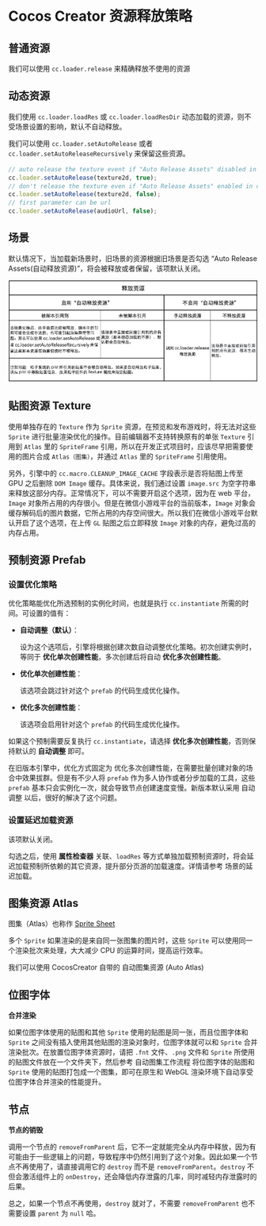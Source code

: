 # Cocos Creator 资源释放策略


## 普通资源

我们可以使用 `cc.loader.release` 来精确释放不使用的资源

## 动态资源
我们使用 `cc.loader.loadRes` 或 `cc.loader.loadResDir` 动态加载的资源，则不受场景设置的影响，默认不自动释放。

我们可以使用 `cc.loader.setAutoRelease` 或者 `cc.loader.setAutoReleaseRecursively` 来保留这些资源。

```js
// auto release the texture event if "Auto Release Assets" disabled in current scene
cc.loader.setAutoRelease(texture2d, true);
// don't release the texture even if "Auto Release Assets" enabled in current scene
cc.loader.setAutoRelease(texture2d, false);
// first parameter can be url
cc.loader.setAutoRelease(audioUrl, false);
```

## 场景

默认情况下，当加载新场景时，旧场景的资源根据旧场景是否勾选 “Auto Release Assets(自动释放资源)”，将会被释放或者保留，该项默认关闭。 

![场景资源自动释放归纳](./assets/场景资源自动释放归纳.png)


## 贴图资源 Texture

使用单独存在的 `Texture` 作为 `Sprite` 资源，在预览和发布游戏时，将无法对这些 `Sprite` 进行批量渲染优化的操作。目前编辑器不支持转换原有的单张 `Texture` 引用到 `Atlas` 里的 `SpriteFrame` 引用，所以在开发正式项目时，应该尽早把需要使用的图片合成 `Atlas（图集）`，并通过 `Atlas` 里的 `SpriteFrame` 引用使用。

另外，引擎中的 `cc.macro.CLEANUP_IMAGE_CACHE` 字段表示是否将贴图上传至 GPU 之后删除 `DOM Image` 缓存。具体来说，我们通过设置 `image.src` 为空字符串来释放这部分内存。正常情况下，可以不需要开启这个选项，因为在 web 平台，`Image` 对象所占用的内存很小。但是在微信小游戏平台的当前版本，`Image` 对象会缓存解码后的图片数据，它所占用的内存空间很大。所以我们在微信小游戏平台默认开启了这个选项，在上传 `GL` 贴图之后立即释放 `Image` 对象的内存，避免过高的内存占用。

## 预制资源 Prefab

### 设置优化策略
优化策略能优化所选预制的实例化时间，也就是执行 `cc.instantiate` 所需的时间。可设置的值有：

* **自动调整（默认）**：

    设为这个选项后，引擎将根据创建次数自动调整优化策略。初次创建实例时，等同于 **优化单次创建性能**，多次创建后将自动 **优化多次创建性能**。

* **优化单次创建性能**：

    该选项会跳过针对这个 `prefab` 的代码生成优化操作。

* **优化多次创建性能**：

    该选项会启用针对这个 `prefab` 的代码生成优化操作。

如果这个预制需要反复执行 `cc.instantiate`，请选择 **优化多次创建性能**，否则保持默认的 **自动调整** 即可。

在旧版本引擎中，优化方式固定为 优化多次创建性能，在需要批量创建对象的场合中效果拔群。但是有不少人将 `prefab` 作为多人协作或者分步加载的工具，这些 `prefab` 基本只会实例化一次，就会导致节点创建速度变慢。新版本默认采用 自动调整 以后，很好的解决了这个问题。

### 设置延迟加载资源
该项默认关闭。

勾选之后，使用 **属性检查器** 关联、`loadRes` 等方式单独加载预制资源时，将会延迟加载预制所依赖的其它资源，提升部分页游的加载速度。详情请参考 场景的延迟加载。

## 图集资源 Atlas

图集（Atlas）也称作 [Sprite Sheet](https://www.codeandweb.com/what-is-a-sprite-sheet)

多个 `Sprite` 如果渲染的是来自同一张图集的图片时，这些 `Sprite` 可以使用同一个渲染批次来处理，大大减少 CPU 的运算时间，提高运行效率。

我们可以使用 CocosCreator 自带的 自动图集资源 (Auto Atlas)

## 位图字体

**合并渲染**

如果位图字体使用的贴图和其他 `Sprite` 使用的贴图是同一张，而且位图字体和 `Sprite` 之间没有插入使用其他贴图的渲染对象时，位图字体就可以和 `Sprite` 合并渲染批次。在放置位图字体资源时，请把 `.fnt` 文件、`.png` 文件和 `Sprite` 所使用的贴图文件放在一个文件夹下，然后参考 自动图集工作流程 将位图字体的贴图和 `Sprite` 使用的贴图打包成一个图集，即可在原生和 WebGL 渲染环境下自动享受位图字体合并渲染的性能提升。

## 节点

**节点的销毁**

调用一个节点的 `removeFromParent` 后，它不一定就能完全从内存中释放，因为有可能由于一些逻辑上的问题，导致程序中仍然引用到了这个对象。因此如果一个节点不再使用了，请直接调用它的 `destroy` 而不是 `removeFromParent`。`destroy` 不但会激活组件上的 `onDestroy`，还会降低内存泄露的几率，同时减轻内存泄露时的后果。

总之，如果一个节点不再使用，`destroy` 就对了，不需要 `removeFromParent` 也不需要设置 `parent` 为 `null` 哈。